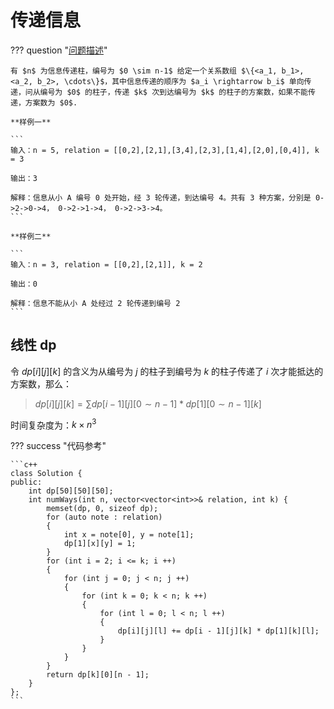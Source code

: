 # 传递信息

??? question "[问题描述](https://leetcode.cn/problems/chuan-di-xin-xi/description/)"

    有 $n$ 为信息传递柱，编号为 $0 \sim n-1$ 给定一个关系数组 $\{<a_1, b_1>, <a_2, b_2>, \cdots\}$，其中信息传递的顺序为 $a_i \rightarrow b_i$ 单向传递，问从编号为 $0$ 的柱子，传递 $k$ 次到达编号为 $k$ 的柱子的方案数，如果不能传递，方案数为 $0$.

    **样例一**

    ```
    输入：n = 5, relation = [[0,2],[2,1],[3,4],[2,3],[1,4],[2,0],[0,4]], k = 3

    输出：3

    解释：信息从小 A 编号 0 处开始，经 3 轮传递，到达编号 4。共有 3 种方案，分别是 0->2->0->4， 0->2->1->4， 0->2->3->4。
    ```

    **样例二**

    ```
    输入：n = 3, relation = [[0,2],[2,1]], k = 2

    输出：0

    解释：信息不能从小 A 处经过 2 轮传递到编号 2
    ```

## 线性 dp

令 $dp[i][j][k]$ 的含义为从编号为 $j$ 的柱子到编号为 $k$ 的柱子传递了 $i$ 次才能抵达的方案数，那么：

> $dp[i][j][k] = \sum dp[i - 1][j][0 \sim n - 1] * dp[1][0 \sim n - 1][k]$

时间复杂度为：$k \times n^3$

??? success "代码参考"

    ```c++
    class Solution {
    public:
        int dp[50][50][50];
        int numWays(int n, vector<vector<int>>& relation, int k) {
            memset(dp, 0, sizeof dp);
            for (auto note : relation)
            {
                int x = note[0], y = note[1];
                dp[1][x][y] = 1;
            }
            for (int i = 2; i <= k; i ++)
            {
                for (int j = 0; j < n; j ++)
                {
                    for (int k = 0; k < n; k ++)
                    {
                        for (int l = 0; l < n; l ++)
                        {
                            dp[i][j][l] += dp[i - 1][j][k] * dp[1][k][l];
                        }
                    }
                }
            }
            return dp[k][0][n - 1];
        }
    };
    ```